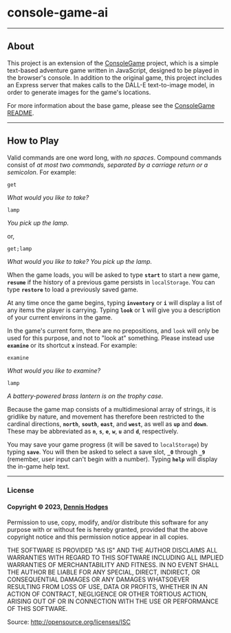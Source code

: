 # console-game-ai
---

## About
This project is an extension of the [ConsoleGame](https://github.com/fermentationist/ConsoleGame) project, which is a simple text-based adventure game written in JavaScript, designed to be played in the browser's console. In addition to the original game, this project includes an Express server that makes calls to the DALL-E text-to-image model, in order to generate images for the game's locations.

For more information about the base game, please see the [ConsoleGame README](https://github.com/fermentationist/ConsoleGame/blob/master/README.md).

---

## How to Play

Valid commands are one word long, with *no spaces*. Compound commands consist of *at most two commands, separated by a carriage return or a semicolon*. For example:
````
get
````
*What would you like to take?*
````
lamp
````
*You pick up the lamp.*

or,
````
get;lamp
````
*What would you like to take?
You pick up the lamp.*

When the game loads, you will be asked to type **`start`** to start a new game, **`resume`** if the history of a previous game persists in `localStorage`. You can type **`restore`** to load a previously saved game. 

At any time once the game begins, typing **`inventory`** or **`i`** will display a list of any items the player is carrying. Typing **`look`** or **`l`** will give you a description of your current environs in the game. 

In the game's current form, there are no prepositions, and `look` will only be used for this purpose, and not to "look at" something. Please instead use **`examine`** or its shortcut **`x`** instead. For example:
````
examine
````
*What would you like to examine?*

````
lamp
````
*A battery-powered brass lantern is on the trophy case.*

Because the game map consists of a multidimesional array of strings, it is gridlike by nature, and movement has therefore been restricted to the cardinal directions, **`north`**, **`south`**, **`east`**, and **`west`**, as well as **`up`** and **`down`**. These may be abbreviated as **`n`**, **`s`**, **`e`**, **`w`**, **`u`** and **`d`**, respectively.

You may save your game progress (it will be saved to `localStorage`) by typing **`save`**. You will then be asked to select a save slot, **`_0`** through **`_9`** (remember, user input can't begin with a number). Typing **`help`** will display the in-game help text.



---

### License

#### Copyright © 2023, [Dennis Hodges](https://dennis-hodges.com)

Permission to use, copy, modify, and/or distribute this software for any purpose with or without fee is hereby granted, provided that the above copyright notice and this permission notice appear in all copies.

THE SOFTWARE IS PROVIDED "AS IS" AND THE AUTHOR DISCLAIMS ALL WARRANTIES WITH REGARD TO THIS SOFTWARE INCLUDING ALL IMPLIED WARRANTIES OF MERCHANTABILITY AND FITNESS. IN NO EVENT SHALL THE AUTHOR BE LIABLE FOR ANY SPECIAL, DIRECT, INDIRECT, OR CONSEQUENTIAL DAMAGES OR ANY DAMAGES WHATSOEVER RESULTING FROM LOSS OF USE, DATA OR PROFITS, WHETHER IN AN ACTION OF CONTRACT, NEGLIGENCE OR OTHER TORTIOUS ACTION, ARISING OUT OF OR IN CONNECTION WITH THE USE OR PERFORMANCE OF THIS SOFTWARE.

Source: http://opensource.org/licenses/ISC